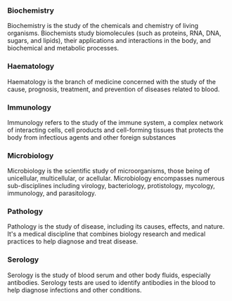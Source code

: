 ### Biochemistry
Biochemistry is the study of the chemicals and chemistry of living organisms. Biochemists study biomolecules (such as proteins, RNA, DNA, sugars, and lipids), their applications and interactions in the body, and biochemical and metabolic processes.

### Haematology

Haematology is the branch of medicine concerned with the study of the cause, prognosis, treatment, and prevention of diseases related to blood.

### Immunology
Immunology refers to the study of the immune system, a complex network of interacting cells, cell products and cell-forming tissues that protects the body from infectious agents and other foreign substances

### Microbiology

Microbiology is the scientific study of microorganisms, those being of unicellular, multicellular, or acellular. Microbiology encompasses numerous sub-disciplines including virology, bacteriology, protistology, mycology, immunology, and parasitology.

### Pathology

Pathology is the study of disease, including its causes, effects, and nature. It's a medical discipline that combines biology research and medical practices to help diagnose and treat disease. 

### Serology

Serology is the study of blood serum and other body fluids, especially antibodies. Serology tests are used to identify antibodies in the blood to help diagnose infections and other conditions. 

